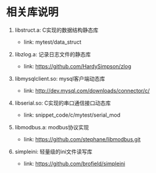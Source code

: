 相关库说明
==========

1. libstruct.a: C实现的数据结构静态库
    - link: mytest/data_struct

2. libzlog.a: 记录日志文件的静态库
    - link: https://github.com/HardySimpson/zlog

3. libmysqlclient.so: mysql客户端动态库
    - link: http://dev.mysql.com/downloads/connector/c/

4. libserial.so: C实现的串口通信接口动态库
    - link: snippet_code/c/mytest/serial_mod
 
5. libmodbus.a: modbus协议实现
    - link: https://github.com/stephane/libmodbus.git

6. simpleini: 轻量级的ini文件读写库
    - link: https://github.com/brofield/simpleini
